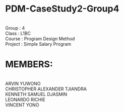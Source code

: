 # PDM-CaseStudy2-Group4
<br>Group : 4 
<br>Class : L1BC 
<br>Course : Program Design Method 
<br>Project : Simple Salary Program
# MEMBERS:
<br> ARVIN YUWONO
<br> CHRISTOPHER ALEXANDER TJIANDRA
<br> KENNETH SAMUEL DJASMIN
<br> LEONARDO RICHIE
<br> VINCENT YONO
